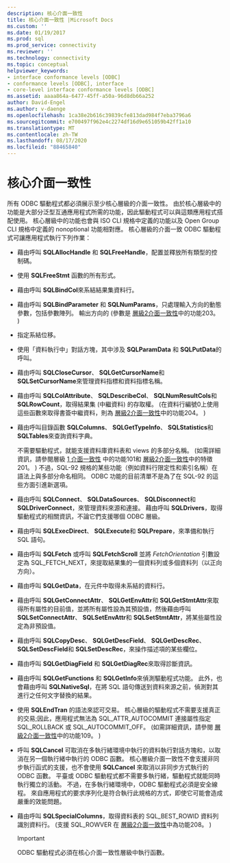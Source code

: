 ```yaml
---
description: 核心介面一致性
title: 核心介面一致性 |Microsoft Docs
ms.custom: ''
ms.date: 01/19/2017
ms.prod: sql
ms.prod_service: connectivity
ms.reviewer: ''
ms.technology: connectivity
ms.topic: conceptual
helpviewer_keywords:
- interface conformance levels [ODBC]
- conformance levels [ODBC], interface
- core-level interface conformance levels [ODBC]
ms.assetid: aaaa864a-6477-45ff-a50a-96d8db66a252
author: David-Engel
ms.author: v-daenge
ms.openlocfilehash: 1ca38e2b616c39839cfe813dad984f7eba3796a6
ms.sourcegitcommit: e700497f962e4c2274df16d9e651059b42ff1a10
ms.translationtype: MT
ms.contentlocale: zh-TW
ms.lasthandoff: 08/17/2020
ms.locfileid: "88465840"
---
```

# <a name="core-interface-conformance"></a>核心介面一致性
所有 ODBC 驅動程式都必須展示至少核心層級的介面一致性。 由於核心層級中的功能是大部分泛型互通應用程式所需的功能，因此驅動程式可以與這類應用程式搭配使用。 核心層級中的功能也會與 ISO CLI 規格中定義的功能以及 Open Group CLI 規格中定義的 nonoptional 功能相對應。 核心層級的介面一致 ODBC 驅動程式可讓應用程式執行下列作業：  
  
-   藉由呼叫 **SQLAllocHandle** 和 **SQLFreeHandle**，配置並釋放所有類型的控制碼。  
  
-   使用 **SQLFreeStmt** 函數的所有形式。  
  
-   藉由呼叫 **SQLBindCol**來系結結果集資料行。  
  
-   藉由呼叫 **SQLBindParameter** 和 **SQLNumParams**，只處理輸入方向的動態參數，包括參數陣列。 輸出方向的 (參數是 [層級2介面一致性](../../../odbc/reference/develop-app/level-2-interface-conformance.md)中的功能203。 )   
  
-   指定系結位移。  
  
-   使用「資料執行中」對話方塊，其中涉及 **SQLParamData** 和 **SQLPutData**的呼叫。  
  
-   藉由呼叫 **SQLCloseCursor**、 **SQLGetCursorName**和 **SQLSetCursorName**來管理資料指標和資料指標名稱。  
  
-   藉由呼叫 **SQLColAttribute**、 **SQLDescribeCol**、 **SQLNumResultCols**和 **SQLRowCount**，取得結果集 (中繼資料) 的存取權。  (在資料行編號0上使用這些函數來取得書簽中繼資料，則為 [層級2介面一致性](../../../odbc/reference/develop-app/level-2-interface-conformance.md)中的功能204。 )   
  
-   藉由呼叫目錄函數 **SQLColumns**、 **SQLGetTypeInfo**、 **SQLStatistics**和 **SQLTables**來查詢資料字典。  
  
     不需要驅動程式，就能支援資料庫資料表和 views 的多部分名稱。  (如需詳細資訊，請參閱層級 [1 介面一致性](../../../odbc/reference/develop-app/level-1-interface-conformance.md) 中的功能101和 [層級2介面一致性](../../../odbc/reference/develop-app/level-2-interface-conformance.md)中的特徵201。 ) 不過，SQL-92 規格的某些功能（例如資料行限定性和索引名稱）在語法上與多部分命名相同。 ODBC 功能的目前清單不是為了在 SQL-92 的這些方面引進新選項。  
  
-   藉由呼叫 **SQLConnect**、 **SQLDataSources**、 **SQLDisconnect**和 **SQLDriverConnect**，來管理資料來源和連接。 藉由呼叫 **SQLDrivers**，取得驅動程式的相關資訊，不論它們支援哪個 ODBC 層級。  
  
-   藉由呼叫 **SQLExecDirect**、 **SQLExecute**和 **SQLPrepare**，來準備和執行 SQL 語句。  
  
-   藉由呼叫 **SQLFetch** 或呼叫 **SQLFetchScroll** 並將 *FetchOrientation* 引數設定為 SQL_FETCH_NEXT，來提取結果集的一個資料列或多個資料列（以正向方向）。  
  
-   藉由呼叫 **SQLGetData**，在元件中取得未系結的資料行。  
  
-   藉由呼叫 **SQLGetConnectAttr**、 **SQLGetEnvAttr**和 **SQLGetStmtAttr**來取得所有屬性的目前值，並將所有屬性設為其預設值，然後藉由呼叫 **SQLSetConnectAttr**、 **SQLSetEnvAttr**和 **SQLSetStmtAttr**，將某些屬性設定為非預設值。  
  
-   藉由呼叫 **SQLCopyDesc**、 **SQLGetDescField**、 **SQLGetDescRec**、 **SQLSetDescField**和 **SQLSetDescRec**，來操作描述項的某些欄位。  
  
-   藉由呼叫 **SQLGetDiagField** 和 **SQLGetDiagRec**來取得診斷資訊。  
  
-   藉由呼叫 **SQLGetFunctions** 和 **SQLGetInfo**來偵測驅動程式功能。 此外，也會藉由呼叫 **SQLNativeSql**，在將 SQL 語句傳送到資料來源之前，偵測對其進行之任何文字替換的結果。  
  
-   使用 **SQLEndTran** 的語法來認可交易。 核心層級的驅動程式不需要支援真正的交易;因此，應用程式無法為 SQL_ATTR_AUTOCOMMIT 連接屬性指定 SQL_ROLLBACK 或 SQL_AUTOCOMMIT_OFF。  (如需詳細資訊，請參閱 [層級2介面一致性](../../../odbc/reference/develop-app/level-2-interface-conformance.md)中的功能109。 )   
  
-   呼叫 **SQLCancel** 可取消在多執行緒環境中執行的資料執行對話方塊和，以取消在另一個執行緒中執行的 ODBC 函數。 核心層級介面一致性不會支援非同步執行函式的支援，也不會使用 **SQLCancel** 來取消以非同步方式執行的 ODBC 函數。 平臺或 ODBC 驅動程式都不需要多執行緒，驅動程式就能同時執行獨立的活動。 不過，在多執行緒環境中，ODBC 驅動程式必須是安全線程。 來自應用程式的要求序列化是符合執行此規格的方式，即使它可能會造成嚴重的效能問題。  
  
-   藉由呼叫 **SQLSpecialColumns**，取得資料表的 SQL_BEST_ROWID 資料列識別資料行。  (支援 SQL_ROWVER 在 [層級2介面一致性](../../../odbc/reference/develop-app/level-2-interface-conformance.md)中為功能208。 )   
  
    > [!IMPORTANT]  
    >  ODBC 驅動程式必須在核心介面一致性層級中執行函數。
